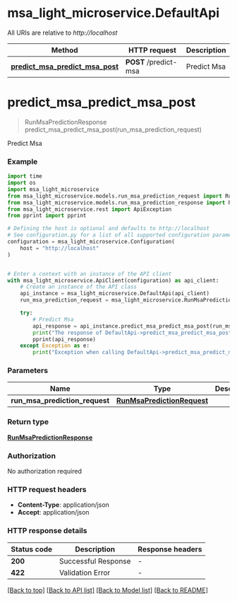 # msa_light_microservice.DefaultApi

All URIs are relative to *http://localhost*

Method | HTTP request | Description
------------- | ------------- | -------------
[**predict_msa_predict_msa_post**](DefaultApi.md#predict_msa_predict_msa_post) | **POST** /predict-msa | Predict Msa


# **predict_msa_predict_msa_post**
> RunMsaPredictionResponse predict_msa_predict_msa_post(run_msa_prediction_request)

Predict Msa

### Example


```python
import time
import os
import msa_light_microservice
from msa_light_microservice.models.run_msa_prediction_request import RunMsaPredictionRequest
from msa_light_microservice.models.run_msa_prediction_response import RunMsaPredictionResponse
from msa_light_microservice.rest import ApiException
from pprint import pprint

# Defining the host is optional and defaults to http://localhost
# See configuration.py for a list of all supported configuration parameters.
configuration = msa_light_microservice.Configuration(
    host = "http://localhost"
)


# Enter a context with an instance of the API client
with msa_light_microservice.ApiClient(configuration) as api_client:
    # Create an instance of the API class
    api_instance = msa_light_microservice.DefaultApi(api_client)
    run_msa_prediction_request = msa_light_microservice.RunMsaPredictionRequest() # RunMsaPredictionRequest | 

    try:
        # Predict Msa
        api_response = api_instance.predict_msa_predict_msa_post(run_msa_prediction_request)
        print("The response of DefaultApi->predict_msa_predict_msa_post:\n")
        pprint(api_response)
    except Exception as e:
        print("Exception when calling DefaultApi->predict_msa_predict_msa_post: %s\n" % e)
```



### Parameters


Name | Type | Description  | Notes
------------- | ------------- | ------------- | -------------
 **run_msa_prediction_request** | [**RunMsaPredictionRequest**](RunMsaPredictionRequest.md)|  | 

### Return type

[**RunMsaPredictionResponse**](RunMsaPredictionResponse.md)

### Authorization

No authorization required

### HTTP request headers

 - **Content-Type**: application/json
 - **Accept**: application/json

### HTTP response details

| Status code | Description | Response headers |
|-------------|-------------|------------------|
**200** | Successful Response |  -  |
**422** | Validation Error |  -  |

[[Back to top]](#) [[Back to API list]](../README.md#documentation-for-api-endpoints) [[Back to Model list]](../README.md#documentation-for-models) [[Back to README]](../README.md)

